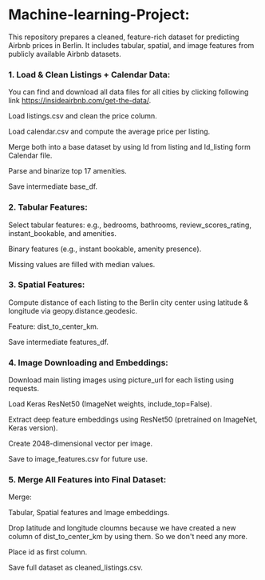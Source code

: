 # Machine-learning-Project:
This repository prepares a cleaned, feature-rich dataset for predicting Airbnb prices in Berlin. It includes tabular, spatial, and image features from publicly available Airbnb datasets.

### 1. Load & Clean Listings + Calendar Data:

You can find and download all data files for all cities by clicking following link https://insideairbnb.com/get-the-data/.

Load listings.csv and clean the price column.

Load calendar.csv and compute the average price per listing.

Merge both into a base dataset by using Id from listing and Id_listing form Calendar file.

Parse and binarize top 17 amenities.

Save intermediate base_df.

### 2. Tabular Features:

Select tabular features: 
        e.g., bedrooms, bathrooms, review_scores_rating, instant_bookable, and amenities.

Binary features (e.g., instant bookable, amenity presence).

Missing values are filled with median values.

### 3. Spatial Features:

Compute distance of each listing to the Berlin city center using latitude & longitude via geopy.distance.geodesic.

Feature: dist_to_center_km.

Save intermediate features_df.

### 4. Image Downloading and Embeddings:

Download main listing images using picture_url for each listing using requests.

Load Keras ResNet50 (ImageNet weights, include_top=False).

Extract deep feature embeddings using ResNet50 (pretrained on ImageNet, Keras version).

Create 2048-dimensional vector per image.

Save to image_features.csv for future use.

### 5. Merge All Features into Final Dataset:

Merge:

Tabular, Spatial features and Image embeddings.

Drop latitude and longitude cloumns because we have created a new column of dist_to_center_km
by using them. So we don't need any more.

Place id as first column.

Save full dataset as cleaned_listings.csv.
